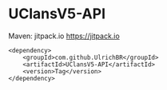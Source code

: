 # UClansV5-API

Maven:
	<repositories>
		<repository>
		    <id>jitpack.io</id>
		    <url>https://jitpack.io</url>
		</repository>
	</repositories>

	<dependency>
	    <groupId>com.github.UlrichBR</groupId>
	    <artifactId>UClansV5-API</artifactId>
	    <version>Tag</version>
	</dependency>
